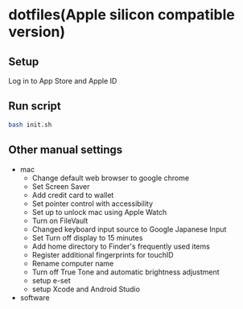 # dotfiles(Apple silicon compatible version)

## Setup

Log in to App Store and Apple ID

## Run script

```bash
bash init.sh
```

## Other manual settings

- mac
  - Change default web browser to google chrome
  - Set Screen Saver
  - Add credit card to wallet
  - Set pointer control with accessibility
  - Set up to unlock mac using Apple Watch
  - Turn on FileVault
  - Changed keyboard input source to Google Japanese Input
  - Set Turn off display to 15 minutes
  - Add home directory to Finder's frequently used items
  - Register additional fingerprints for touchID
  - Rename computer name
  - Turn off True Tone and automatic brightness adjustment
  - setup e-set
  - setup Xcode and Android Studio
- software
